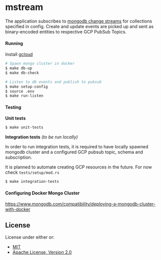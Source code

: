 mstream
===

The application subscribes to [mongodb change streams](https://www.mongodb.com/docs/manual/changeStreams/) for collections specified in config.
Create and update events are picked up and sent as binary-encoded entities to respective GCP PubSub Topics.

#### Running

Install [gcloud](https://cloud.google.com/sdk/docs/install)

```sh
# Spawn mongo cluster in docker
$ make db-up
$ make db-check

# Listen to db events and publish to pubsub
$ make setup-config
$ source .env
$ make run-listen
```

#### Testing

**Unit tests**

```sh
$ make unit-tests
```

**Integration tests** _(to be run locally)_

In order to run integration tests, it is required to have locally spawned mongodb cluster
and a configured GCP pubsub topic, schema and subscription.

It is planned to automate creating GCP resources in the future. For now check `tests/setup/mod.rs`

```sh
$ make integration-tests
```

#### Configuring Docker Mongo Cluster
https://www.mongodb.com/compatibility/deploying-a-mongodb-cluster-with-docker

## License

License under either or:

* [MIT](LICENSE-MIT)
* [Apache License, Version 2.0](LICENSE-APACHE)
